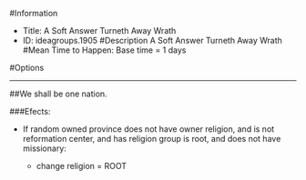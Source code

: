 #Information
 - Title: A Soft Answer Turneth Away Wrath
 - ID: ideagroups.1905
#Description
A Soft Answer Turneth Away Wrath
#Mean Time to Happen:
Base time = 1 days

#Options

___
##We shall be one nation.

###Efects:<ul><li>If random owned province does not have owner religion, and  is not reformation center, and  has religion group is root, and  does not have missionary:</li><ul><li>change religion = ROOT</li></ul></ul>
